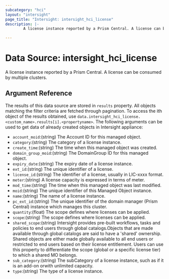 ```yaml
---
subcategory: "hci"
layout: "intersight"
page_title: "Intersight: intersight_hci_license"
description: |-
        A license instance reported by a Prism Central. A license can be consumed by multiple clusters.

---
```


# Data Source: intersight_hci_license
A license instance reported by a Prism Central. A license can be consumed by multiple clusters.
## Argument Reference
The results of this data source are stored in `results` property.
All objects matching the filter criteria are fetched through pagination.
To access the ith object of the results obtained, use `data.intersight_hci_license.<custom_name>.results[i].<propertyname>`.
The following arguments can be used to get data of already created objects in Intersight appliance:
* `account_moid`:(string) The Account ID for this managed object. 
* `category`:(string) The category of a license instance. 
* `create_time`:(string) The time when this managed object was created. 
* `domain_group_moid`:(string) The DomainGroup ID for this managed object. 
* `expiry_date`:(string) The expiry date of a license instance. 
* `ext_id`:(string) The unique identifier of a license. 
* `license_id`:(string) The identifier of a license, usually in LIC-xxxx format. 
* `meter`:(string) A license capacity is expressed in terms of meter. 
* `mod_time`:(string) The time when this managed object was last modified. 
* `moid`:(string) The unique identifier of this Managed Object instance. 
* `name`:(string) The name of a license instance. 
* `pc_ext_id`:(string) The unique identifier of the domain manager (Prism Central) instance which manages this cluster. 
* `quantity`:(float) The scope defines where licenses can be applied. 
* `scope`:(string) The scope defines where licenses can be applied. 
* `shared_scope`:(string) Intersight provides pre-built workflows, tasks and policies to end users through global catalogs.Objects that are made available through global catalogs are said to have a 'shared' ownership. Shared objects are either made globally available to all end users or restricted to end users based on their license entitlement. Users can use this property to differentiate the scope (global or a specific license tier) to which a shared MO belongs. 
* `sub_category`:(string) The subCategory of a license instance, such as if it is an add-on orwith unlimited capacity. 
* `type`:(string) The type of a license instance. 
 
